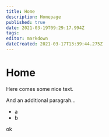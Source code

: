 ```yaml
---
title: Home
description: Homepage
published: true
date: 2021-03-19T09:29:17.994Z
tags: 
editor: markdown
dateCreated: 2021-03-17T13:39:44.275Z
---
```


# Home

Here comes some nice text.

And an additional paragrah...

* a
* b

ok
